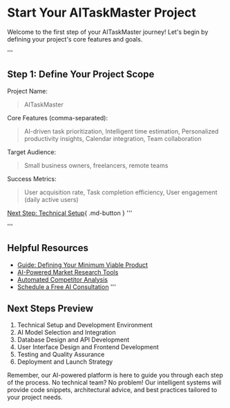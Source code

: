 # **Start Your AITaskMaster Project**
Welcome to the first step of your AITaskMaster journey! Let's begin by defining your project's core features and goals.

'''
## **Step 1: Define Your Project Scope**
Project Name: 
> AITaskMaster
> 
Core Features (comma-separated): 
> AI-driven task prioritization, Intelligent time estimation, Personalized productivity insights, Calendar integration, Team collaboration

Target Audience: 
> Small business owners, freelancers, remote teams

Success Metrics: 
> User acquisition rate, Task completion efficiency, User engagement (daily active users)

[Next Step: Technical Setup](#){ .md-button }
'''

'''
## **Helpful Resources**

- [Guide: Defining Your Minimum Viable Product](https://acropolium.com/blog/how-to-build-a-minimum-viable-product/)
- [AI-Powered Market Research Tools](https://surveysparrow.com/blog/ai-tools-for-market-research/)
- [Automated Competitor Analysis](https://prisync.com/blog/how-to-automate-competitor-price-tracking/)
- [Schedule a Free AI Consultation](https://www.krdigitalmarketing.com/consultation)
'''

## **Next Steps Preview**

1. Technical Setup and Development Environment
2. AI Model Selection and Integration
3. Database Design and API Development
4. User Interface Design and Frontend Development
5. Testing and Quality Assurance
6. Deployment and Launch Strategy

Remember, our AI-powered platform is here to guide you through each step of the process. No technical team? No problem! Our intelligent systems will provide code snippets, architectural advice, and best practices tailored to your project needs.
